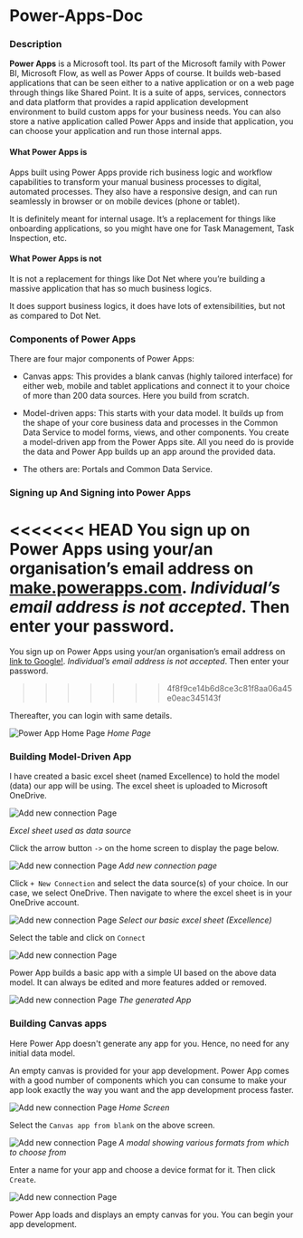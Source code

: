 # Power-Apps-Doc

### Description

**Power Apps** is a Microsoft tool. Its part of the Microsoft family with Power BI, Microsoft Flow, as well as Power Apps of course. It builds web-based applications that can be seen either to a native application or on a web page through things like Shared Point. It is a suite of apps, services, connectors and data platform that provides a rapid application development environment to build custom apps for your business needs. You can also store a native application called Power Apps and inside that application, you can choose your application and run those internal apps.

#### What Power Apps is

Apps built using Power Apps provide rich business logic and workflow capabilities to transform your manual business processes to digital, automated processes. They also have a responsive design, and can run seamlessly in browser or on mobile devices (phone or tablet).

It is definitely meant for internal usage. It’s a replacement for things like onboarding applications, so you might have one for Task Management, Task Inspection, etc.

#### What Power Apps is not

It is not a replacement for things like Dot Net where you’re building a massive application that has so much business logics.

It does support business logics, it does have lots of extensibilities, but not as compared to Dot Net.

### Components of Power Apps

There are four major components of Power Apps:

* Canvas apps: This provides a blank canvas (highly tailored interface) for either web, mobile and tablet applications and connect it to your choice of more than 200 data sources. Here you build from scratch.

* Model-driven apps: This starts with your data model. It builds up from the shape of your core business data and processes in the Common Data Service to model forms, views, and other components. You create a model-driven app from the Power Apps site. All you need do is provide the data and Power App builds up an app around the provided data.

* The others are: Portals and Common Data Service.

### Signing up And Signing into Power Apps

<<<<<<< HEAD
You sign up on Power Apps using your/an organisation’s email address on [make.powerapps.com](https://make.powerapps.com/home). _Individual’s email address is not accepted_. Then enter your password.
=======
You sign up on Power Apps using your/an organisation’s email address on [link to Google!](https://make.powerapps.com/home). _Individual’s email address is not accepted_. Then enter your password.
>>>>>>> 4f8f9ce14b6d8ce3c81f8aa06a45e0eac345143f

Thereafter, you can login with same details.

![Power App Home Page](/images/home.png)
_Home Page_


### Building Model-Driven App

I have created a basic excel sheet (named Excellence) to hold the model (data) our app will be using. The excel sheet is uploaded to Microsoft OneDrive.

![Add new connection Page](/images/basic_excel_sheet.png)

_Excel sheet used as data source_


Click the arrow button `->` on the home screen to display the page below.

![Add new connection Page](/images/add_connection.png)
_Add new connection page_


Click `+ New Connection` and select the data source(s) of your choice. In our case, we select OneDrive. Then navigate to where the excel sheet is in your OneDrive account.

![Add new connection Page](/images/select_ondrive.png)
_Select our basic excel sheet (Excellence)_

Select the table and click on `Connect`

![Add new connection Page](/images/select_table.png)

Power App builds a basic app with a simple UI based on the above data model. It can always be edited and more features added or removed.

![Add new connection Page](/images/app_screen.png)
_The generated App_


### Building Canvas apps

Here Power App doesn't generate any app for you. Hence, no need for any initial data model.

An empty canvas is provided for your app development. Power App comes with a good number of components which you can consume to make your app look exactly the way you want and the app development process faster.

![Add new connection Page](/images/homeScreen_for_canvasApp.png)
_Home Screen_

Select the `Canvas app from blank` on the above screen.

![Add new connection Page](/images/choose_device_type.png)
_A modal showing various formats from which to choose from_

Enter a name for your app and choose a device format for it. Then click `Create`.

![Add new connection Page](/images/canvas_screen.png)

Power App loads and displays an empty canvas for you. You can begin your app development.